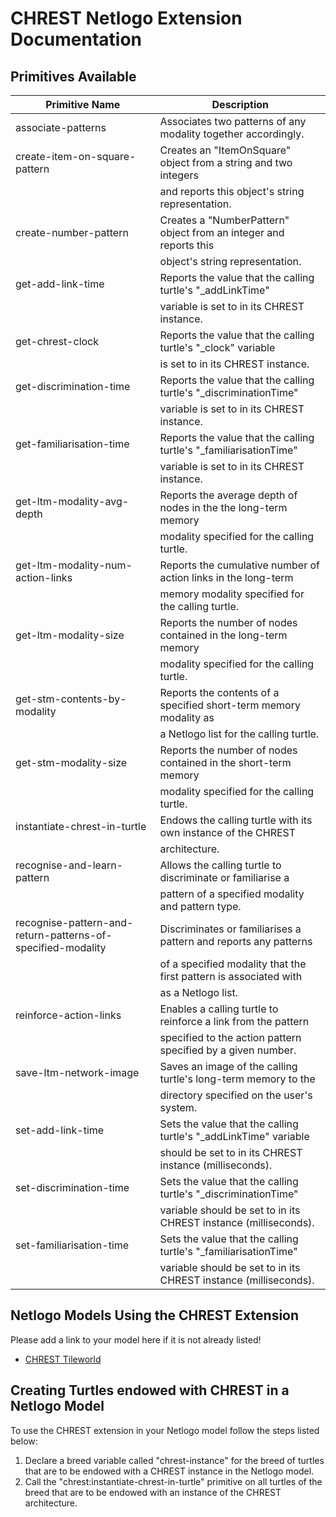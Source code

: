 CHREST Netlogo Extension Documentation
======================================

Primitives Available
--------------------

| Primitive Name												| Description														|
| -------------------------------------------------------------	| ----------------------------------------------------------------- |	
| associate-patterns											| Associates two patterns of any modality together accordingly.		|
| create-item-on-square-pattern 								| Creates an "ItemOnSquare" object from a string and two integers 	|
|																| and reports this object's string representation.					|
| create-number-pattern         								| Creates a "NumberPattern" object from an integer and reports this |
|																| object's string representation.									|
| get-add-link-time												| Reports the value that the calling turtle's "_addLinkTime" 		|
|																| variable is set to in its CHREST instance. 						|
| get-chrest-clock												| Reports the value that the calling turtle's "_clock" variable     |
| 																| is set to in its CHREST instance.									|
| get-discrimination-time       								| Reports the value that the calling turtle's "_discriminationTime" |
|																| variable is set to in its CHREST instance.						|
| get-familiarisation-time 										| Reports the value that the calling turtle's "_familiarisationTime"|
|																| variable is set to in its CHREST instance.						|
| get-ltm-modality-avg-depth									| Reports the average depth of nodes in the the long-term memory 	|
| 																| modality specified for the calling turtle.						|
| get-ltm-modality-num-action-links								| Reports the cumulative number of action links in the long-term 	|
|																| memory modality specified for the calling turtle.					|
| get-ltm-modality-size											| Reports the number of nodes contained in the long-term memory 	|
|																| modality specified for the calling turtle.						|
| get-stm-contents-by-modality									| Reports the contents of a specified short-term memory modality as |
|																| a Netlogo list for the calling turtle.							|
| get-stm-modality-size											| Reports the number of nodes contained in the short-term memory 	|
|																| modality specified for the calling turtle.						|
| instantiate-chrest-in-turtle									| Endows the calling turtle with its own instance of the CHREST 	|
|																| architecture.														|
| recognise-and-learn-pattern									| Allows the calling turtle to discriminate or familiarise a 		|
| 																| pattern of a specified modality and pattern type.					|
| recognise-pattern-and-return-patterns-of-specified-modality	| Discriminates or familiarises a pattern and reports any patterns 	| 
|																| of a specified modality that the first pattern is associated with |
|																| as a Netlogo list.												|
| reinforce-action-links										| Enables a calling turtle to reinforce a link from the pattern  	|
|																| specified to the action pattern specified by a given number.		|
| save-ltm-network-image										| Saves an image of the calling turtle's long-term memory to the 	|
|																| directory specified on the user's system.							|
| set-add-link-time												| Sets the value that the calling turtle's "_addLinkTime" variable 	|
|																| should be set to in its CHREST instance (milliseconds). 			|
| set-discrimination-time										| Sets the value that the calling turtle's "_discriminationTime" 	|
|																| variable should be set to in its CHREST instance (milliseconds). 	|
| set-familiarisation-time										| Sets the value that the calling turtle's "_familiarisationTime" 	|
|																| variable should be set to in its CHREST instance (milliseconds). 	|


Netlogo Models Using the CHREST Extension
-----------------------------------------

Please add a link to your model here if it is not already listed!

  * [CHREST Tileworld](https://github.com/mlk5060/chrest-tileworld-netlogo-model)

Creating Turtles endowed with CHREST in a Netlogo Model
-------------------------------------------------------

To use the CHREST extension in your Netlogo model follow the steps listed below:

  1. Declare a breed variable called "chrest-instance" for the breed of turtles that are to be endowed with a 
     CHREST instance in the Netlogo model.
  2. Call the "chrest:instantiate-chrest-in-turtle" primitive on all turtles of the breed that are to be 
     endowed with an instance of the CHREST architecture.
